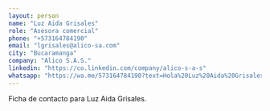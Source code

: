 ```yaml
---
layout: person
name: "Luz Aida Grisales"
role: "Asesora comercial"
phone: "+573164784190"
email: "lgrisales@alico-sa.com"
city: "Bucaramanga"
company: "Alico S.A.S."
linkedin: "https://co.linkedin.com/company/alico-s-a-s"
whatsapp: "https://wa.me/573164784190?text=Hola%20Luz%20Aida%20Grisales"
---
```


Ficha de contacto para Luz Aida Grisales.
